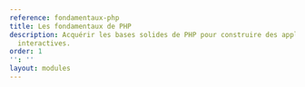 ```yaml
---
reference: fondamentaux-php
title: Les fondamentaux de PHP
description: Acquérir les bases solides de PHP pour construire des applications web
  interactives.
order: 1
'': ''
layout: modules
---
```

